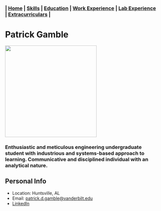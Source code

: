 ### | [Home](/Patrick-Gamble/index) | [Skills](/Patrick-Gamble/skills) | [Education](/Patrick-Gamble/education) | [Work Experience](/Patrick-Gamble/work-experience) | [Lab Experience](/Patrick-Gamble/lab-experience) | [Extracurriculars](/Patrick-Gamble/extracurriculars) |

# Patrick Gamble
<img src="https://user-images.githubusercontent.com/70120376/183491176-78922d50-253b-4b61-939a-3d5144386ad4.jpg" width="300" height="300">

### Enthusiastic and meticulous engineering undergraduate student with industrious and systems-based approach to learning. Communicative and disciplined individual with an analytical nature.

## Personal Info
- Location: Huntsville, AL
- Email: patrick.d.gamble@vanderbilt.edu
- [LinkedIn](https://www.linkedin.com/in/patrick-gamble-bab262209?lipi=urn%3Ali%3Apage%3Ad_flagship3_profile_view_base_contact_details%3Bt2%2BCgZ2tTkWiqY9bEmK6eQ%3D%3D)
